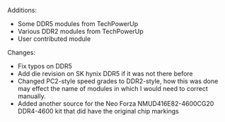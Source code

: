 Additions:

- Some DDR5 modules from TechPowerUp
- Various DDR2 modules from TechPowerUp
- User contributed module

Changes:

- Fix typos on DDR5
- Add die revision on SK hynix DDR5 if it was not there before
- Changed PC2-style speed grades to DDR2-style, how this was done may effect the name of modules in which I would need to correct manually.
- Added another source for the Neo Forza NMUD416E82-4600CG20 DDR4-4600 kit that did have the original chip markings
